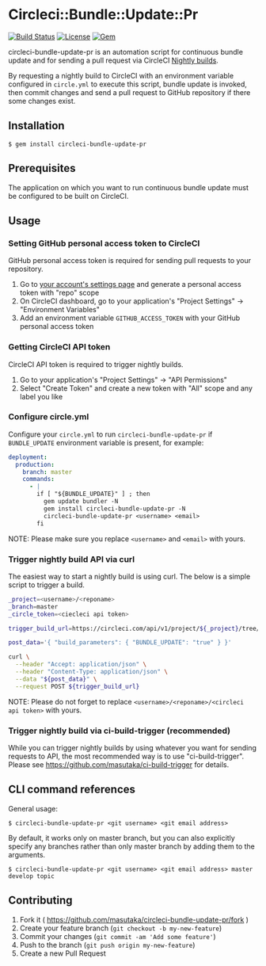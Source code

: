 # Circleci::Bundle::Update::Pr

[![Build Status](https://img.shields.io/circleci/project/masutaka/circleci-bundle-update-pr/master.svg?style=flat-square)][circleci]
[![License](https://img.shields.io/github/license/masutaka/circleci-bundle-update-pr.svg?style=flat-square)][license]
[![Gem](https://img.shields.io/gem/v/circleci-bundle-update-pr.svg?style=flat-square)][gem-link]

[circleci]: https://circleci.com/gh/masutaka/circleci-bundle-update-pr
[license]: https://github.com/masutaka/circleci-bundle-update-pr/blob/master/LICENSE.txt
[gem-link]: http://badge.fury.io/rb/circleci-bundle-update-pr

circleci-bundle-update-pr is an automation script for continuous bundle update and for sending a pull request via CircleCI [Nightly builds](https://circleci.com/docs/nightly-builds/).

By requesting a nightly build to CircleCI with an environment variable configured in `circle.yml` to execute this script, bundle update is invoked, then commit changes and send a pull request to GitHub repository if there some changes exist.

## Installation

```
$ gem install circleci-bundle-update-pr
```

## Prerequisites

The application on which you want to run continuous bundle update must be configured to be built on CircleCI.

## Usage

### Setting GitHub personal access token to CircleCI

GitHub personal access token is required for sending pull requests to your repository.

1. Go to [your account's settings page](https://github.com/settings/tokens) and generate a personal access token with "repo" scope
2. On CircleCI dashboard, go to your application's "Project Settings" -> "Environment Variables"
3. Add an environment variable `GITHUB_ACCESS_TOKEN` with your GitHub personal access token

### Getting CircleCI API token

CircleCI API token is required to trigger nightly builds.

1. Go to your application's "Project Settings" -> "API Permissions"
2. Select "Create Token" and create a new token with "All" scope and any label you like

### Configure circle.yml

Configure your `circle.yml` to run `circleci-bundle-update-pr` if `BUNDLE_UPDATE` environment variable is present, for example:

```yaml
deployment:
  production:
    branch: master
    commands:
      - |
        if [ "${BUNDLE_UPDATE}" ] ; then
          gem update bundler -N
          gem install circleci-bundle-update-pr -N
          circleci-bundle-update-pr <username> <email>
        fi
```

NOTE: Please make sure you replace `<username>` and `<email>` with yours.

### Trigger nightly build API via curl

The easiest way to start a nightly build is using curl. The below is a simple script to trigger a build.

```bash
_project=<username>/<reponame>
_branch=master
_circle_token=<ciecleci api token>

trigger_build_url=https://circleci.com/api/v1/project/${_project}/tree/${_branch}?circle-token=${_circle_token}

post_data='{ "build_parameters": { "BUNDLE_UPDATE": "true" } }'

curl \
  --header "Accept: application/json" \
  --header "Content-Type: application/json" \
  --data "${post_data}" \
  --request POST ${trigger_build_url}
```

NOTE: Please do not forget to replace `<username>/<reponame>/<circleci api token>` with yours.


### Trigger nightly build via ci-build-trigger (recommended)

While you can trigger nightly builds by using whatever you want for sending requests to API, the most recommended way is to use "ci-build-trigger". Please see https://github.com/masutaka/ci-build-trigger for details.

## CLI command references

General usage:

```
$ circleci-bundle-update-pr <git username> <git email address>
```

By default, it works only on master branch, but you can also explicitly specify any branches rather than only master branch by adding them to the arguments.

```
$ circleci-bundle-update-pr <git username> <git email address> master develop topic
```

## Contributing

1. Fork it ( https://github.com/masutaka/circleci-bundle-update-pr/fork )
2. Create your feature branch (`git checkout -b my-new-feature`)
3. Commit your changes (`git commit -am 'Add some feature'`)
4. Push to the branch (`git push origin my-new-feature`)
5. Create a new Pull Request
